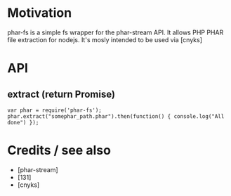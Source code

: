 # Motivation
phar-fs is a simple fs wrapper for the phar-stream API. It allows PHP PHAR file extraction for nodejs.
It's mosly intended to be used via [cnyks]

# API
## extract (return Promise)
```
var phar = require('phar-fs');
phar.extract("somephar_path.phar").then(function() { console.log("All done") });
```



# Credits / see also
* [phar-stream]
* [131]
* [cnyks]